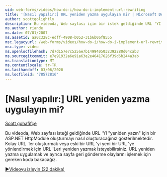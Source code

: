 ```yaml
---
uid: web-forms/videos/how-do-i/how-do-i-implement-url-rewriting
title: '[Nasıl yapılır:] URL yeniden yazma uygulayın mi? | Microsoft Docs'
author: scottgolightly
description: Bu videoda, Web sayfası için bir istek geldiğinde URL 'YI ' yeniden yazma ' için bir ASP.NET HttpModule oluşturmayı nasıl oluşturacağınız gösterilmektedir. Yeniden yazmak isteyebilirsiniz...
ms.author: riande
ms.date: 07/01/2007
ms.assetid: aa0c328c-edff-4908-b052-31b6b06f8555
msc.legacyurl: /web-forms/videos/how-do-i/how-do-i-implement-url-rewriting
msc.type: video
ms.openlocfilehash: 7d7d157e7c525ae7b1499405032392280d04cab3
ms.sourcegitcommit: e7e91932a6e91a63e2e46417626f39d6b244a3ab
ms.translationtype: MT
ms.contentlocale: tr-TR
ms.lasthandoff: 03/06/2020
ms.locfileid: "78572816"
---
```

# <a name="how-do-i-implement-url-rewriting"></a>[Nasıl yapılır:] URL yeniden yazma uygulayın mi?

[Scott gohafifçe](https://github.com/scottgolightly)

Bu videoda, Web sayfası isteği geldiğinde URL 'YI "yeniden yazın" için bir ASP.NET HttpModule oluşturmayı nasıl oluşturacağınız gösterilmektedir. Kolay URL 'ler oluşturmak veya eski bir URL 'yi yeni bir URL 'ye yönlendirmek için URL 'Leri yeniden yazmak isteyebilirsiniz. URL yeniden yazma uygulamak ve ayrıca sayfa geri gönderme olaylarını işlemek için gereken koda bakacağız.

[&#9654;Videoyu izleyin (22 dakika)](https://channel9.msdn.com/Blogs/ASP-NET-Site-Videos/how-do-i-implement-url-rewriting)
